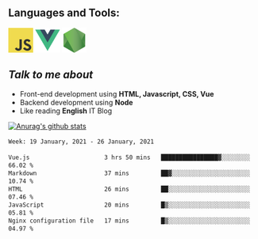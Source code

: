 ## **Languages and Tools:**      
<code><img height="50" src="https://raw.githubusercontent.com/github/explore/80688e429a7d4ef2fca1e82350fe8e3517d3494d/topics/javascript/javascript.png"></code>
<code><img height="50"  src="https://raw.githubusercontent.com/github/explore/80688e429a7d4ef2fca1e82350fe8e3517d3494d/topics/vue/vue.png"></code>
<code><img height="50"  src="https://raw.githubusercontent.com/github/explore/80688e429a7d4ef2fca1e82350fe8e3517d3494d/topics/nodejs/nodejs.png"></code>

## *Talk to me about*
- Front-end development using **HTML, Javascript, CSS, Vue**
- Backend development using **Node**
- Like reading **English** IT Blog    

[![Anurag's github stats](https://github-readme-stats.vercel.app/api?username=qdi5)](https://github.com/anuraghazra/github-readme-stats)    

<!--START_SECTION:waka-->
```text
Week: 19 January, 2021 - 26 January, 2021

Vue.js                     3 hrs 50 mins   ████████████████▓░░░░░░░░   66.02 % 
Markdown                   37 mins         ██▓░░░░░░░░░░░░░░░░░░░░░░   10.74 % 
HTML                       26 mins         ██░░░░░░░░░░░░░░░░░░░░░░░   07.46 % 
JavaScript                 20 mins         █▒░░░░░░░░░░░░░░░░░░░░░░░   05.81 % 
Nginx configuration file   17 mins         █▒░░░░░░░░░░░░░░░░░░░░░░░   04.97 % 
```
<!--END_SECTION:waka-->
